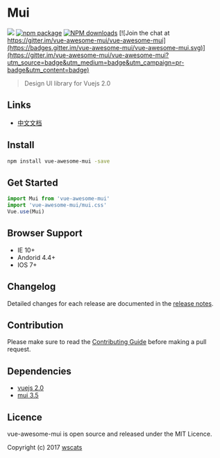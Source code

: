 # Mui
![](https://api.travis-ci.org/vue-awesome-mui/vue-awesome-mui.svg?branch=master)
[![npm package](https://img.shields.io/npm/v/vue-awesome-mui.svg)](https://www.npmjs.com/package/vue-awesome-mui)
[![NPM downloads](http://img.shields.io/npm/dm/vue-awesome-mui.svg)](https://www.npmjs.com/package/vue-awesome-mui)
[![Join the chat at https://gitter.im/vue-awesome-mui/vue-awesome-mui](https://badges.gitter.im/vue-awesome-mui/vue-awesome-mui.svg)](https://gitter.im/vue-awesome-mui/vue-awesome-mui?utm_source=badge&utm_medium=badge&utm_campaign=pr-badge&utm_content=badge)

> Design UI library for Vuejs 2.0

## Links

* [中文文档](https://github.com/Wscats/vue-awesome-mui)

## Install

```bash
npm install vue-awesome-mui -save
```

## Get Started

```javascript
import Mui from 'vue-awesome-mui'
import 'vue-awesome-mui/mui.css'
Vue.use(Mui)
```


## Browser Support

* IE 10+
* Andorid 4.4+
* IOS 7+

## Changelog

Detailed changes for each release are documented in the [release notes](https://github.com/Wscats/vue-awesome-mui).

## Contribution

Please make sure to read the [Contributing Guide](https://github.com/Wscats/vue-awesome-mui) before making a pull request.

## Dependencies

* [vuejs 2.0](https://vuejs.org/)
* [mui 3.5](https://github.com/dcloudio/mui)

## Licence

vue-awesome-mui is open source and released under the MIT Licence.

Copyright (c) 2017 [wscats](https://github.com/Wscats)
